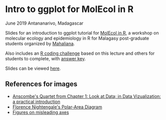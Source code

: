# Intro to ggplot for MolEcol in R
June 2019
Antananarivo, Madagascar

Slides for an introduction to ggplot tutorial for [MolEcol in R](https://www.mahaliana.org/molecol), a workshop on molecular ecology and epidemiology in R for Malagasy post-graduate students organized by [Mahaliana](https://www.mahaliana.org).

Also includes an [R coding challenge](Rchallenge.R) based on this lecture and others for students to complete, with [answer key](Rchallenge_answers.R). 

Slides can be viewed [here](https://mrajeev08.github.io/ggplot-intro/).

## References for images

- [Anscombe's Quartet from Chapter 1: Look at Data; in Data Vizualization: a practical introduction](https://socviz.co/lookatdata.html)
- [Florence Nightengale's Polar-Area Diagram](https://www.agnesscott.edu/lriddle/women/nightpiechart.htm)
- [Figures on misleading axes](https://callingbullshit.org/tools/tools_misleading_axes.html)

